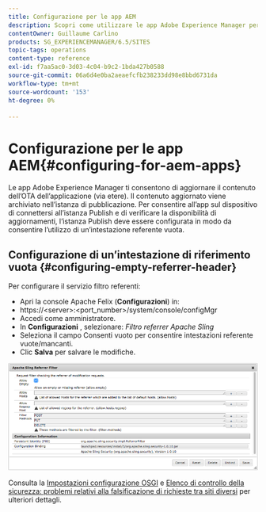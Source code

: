 ```yaml
---
title: Configurazione per le app AEM
description: Scopri come utilizzare le app Adobe Experience Manager per aggiornare il contenuto dell’OTA dell’applicazione (over the air).
contentOwner: Guillaume Carlino
products: SG_EXPERIENCEMANAGER/6.5/SITES
topic-tags: operations
content-type: reference
exl-id: f7aa5ac0-3d03-4c04-b9c2-1bda427b0588
source-git-commit: 06a6d4e0ba2aeaefcfb238233dd98e8bbd6731da
workflow-type: tm+mt
source-wordcount: '153'
ht-degree: 0%

---
```


# Configurazione per le app AEM{#configuring-for-aem-apps}

Le app Adobe Experience Manager ti consentono di aggiornare il contenuto dell’OTA dell’applicazione (via etere). Il contenuto aggiornato viene archiviato nell’istanza di pubblicazione. Per consentire all’app sul dispositivo di connettersi all’istanza Publish e di verificare la disponibilità di aggiornamenti, l’istanza Publish deve essere configurata in modo da consentire l’utilizzo di un’intestazione referente vuota.

## Configurazione di un’intestazione di riferimento vuota {#configuring-empty-referrer-header}

Per configurare il servizio filtro referenti:

* Apri la console Apache Felix (**Configurazioni**) in:
* https://&lt;server>:&lt;port_number>/system/console/configMgr
* Accedi come amministratore.
* In **Configurazioni** , selezionare: *Filtro referrer Apache Sling*
* Seleziona il campo Consenti vuoto per consentire intestazioni referente vuote/mancanti.
* Clic **Salva** per salvare le modifiche.

![chlimage_1-58](assets/chlimage_1-58a.png)

Consulta la [Impostazioni configurazione OSGI](/help/sites-deploying/osgi-configuration-settings.md) e [Elenco di controllo della sicurezza: problemi relativi alla falsificazione di richieste tra siti diversi](/help/sites-administering/security-checklist.md#protect-against-cross-site-request-forgery) per ulteriori dettagli.
